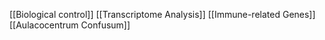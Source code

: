 [[Biological control]]
[[Transcriptome Analysis]]
[[Immune-related Genes]]
[[Aulacocentrum Confusum]]

